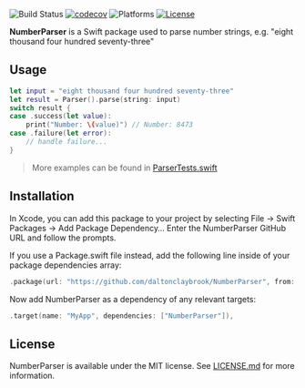 ![Build Status](https://github.com/daltonclaybrook/NumberParser/actions/workflows/swift.yml/badge.svg)
[![codecov](https://codecov.io/gh/daltonclaybrook/NumberParser/branch/main/graph/badge.svg)](https://codecov.io/gh/daltonclaybrook/NumberParser)
![Platforms](https://img.shields.io/badge/platforms-macOS%20%7C%20iOS%20%7C%20tvOS%20%7C%20watchOS-lightgrey)
[![License](https://img.shields.io/badge/license-MIT-blue)](https://github.com/daltonclaybrook/NumberParser/blob/main/LICENSE.md)

**NumberParser** is a Swift package used to parse number strings, e.g. "eight thousand four hundred seventy-three"

## Usage

```swift
let input = "eight thousand four hundred seventy-three"
let result = Parser().parse(string: input)
switch result {
case .success(let value):
	print("Number: \(value)") // Number: 8473
case .failure(let error):
	// handle failure...
}
```

> More examples can be found in [ParserTests.swift](https://github.com/daltonclaybrook/NumberParser/blob/main/Tests/NumberParserTests/ParserTests.swift)

## Installation

In Xcode, you can add this package to your project by selecting File -> Swift Packages -> Add Package Dependency… Enter the NumberParser GitHub URL and follow the prompts.

If you use a Package.swift file instead, add the following line inside of your package dependencies array:

```swift
.package(url: "https://github.com/daltonclaybrook/NumberParser", from: "0.1.0"),
```

Now add NumberParser as a dependency of any relevant targets:

```swift
.target(name: "MyApp", dependencies: ["NumberParser"]),
```

## License

NumberParser is available under the MIT license. See [LICENSE.md](https://github.com/daltonclaybrook/NumberParser/blob/main/LICENSE.md) for more information.
